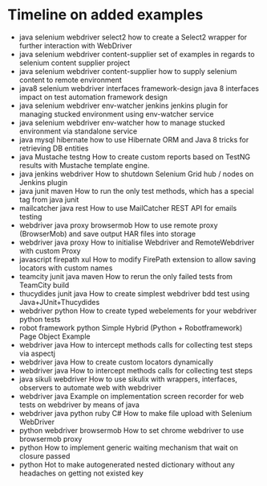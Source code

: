 Timeline on added examples
======================

<ul>
            <li> <label>java</label> <label>selenium</label> <label>webdriver</label> <label>select2</label> <a>how to create a Select2 wrapper for further interaction with WebDriver</a> </li>
            <li> <label>java</label> <label>selenium</label> <label>webdriver</label> <label>content-supplier</label> <a>set of examples in regards to selenium content supplier project</a> </li>
            <li> <label>java</label> <label>selenium</label> <label>webdriver</label> <label>content-supplier</label> <a>how to supply selenium content to remote environment</a> </li>
            <li> <label>java8</label> <label>selenium</label> <label>webdriver</label> <label>interfaces</label> <label>framework-design</label> <a>java 8 interfaces impact on test automation framework design</a> </li>
            <li> <label>java</label> <label>selenium</label> <label>webdriver</label> <label>env-watcher</label> <label>jenkins</label> <a>jenkins plugin for managing stucked environment using env-watcher service</a> </li>
            <li> <label>java</label> <label>selenium</label> <label>webdriver</label> <label>env-watcher</label> <a>how to manage stucked environment via standalone service</a> </li>
            <li> <label>java</label> <label>mysql</label> <label>hibernate</label> <a>how to use Hibernate ORM and Java 8 tricks for retrieving DB entities</a> </li>
            <li> <label>java</label> <label>Mustache</label> <label>testng</label> <a>How to create custom reports based on TestNG results with Mustache template engine.</a> </li>
            <li> <label>java</label> <label>jenkins</label> <label>webdriver</label> <a>How to shutdown Selenium Grid hub / nodes on Jenkins plugin</a> </li>
            <li> <label>java</label> <label>junit</label> <label>maven</label> <a>How to run the only test methods, which has a special tag from java junit</a> </li>
            <li> <label>mailcatcher</label> <label>java</label> <label>rest</label> <a>How to use MailCatcher REST API for emails testing</a> </li>
            <li> <label>webdriver</label> <label>java</label> <label>proxy</label>  <label>browsermob</label> <a>How to use remote proxy (BrowserMob) and save output HAR files into storage</a> </li>
            <li> <label>webdriver</label> <label>java</label> <label>proxy</label> <a>How to initialise Webdriver and RemoteWebdriver with custom Proxy</a></li>
            <li> <label>javascript</label> <label>firepath</label> <label>xul</label> <a>How to modify FirePath extension to allow saving locators with custom names</a></li>
            <li> <label>teamcity</label> <label>junit</label> <label>java</label> <label>maven</label> <a>How to rerun the only failed tests from TeamCity build</a></li>
            <li> <label>thucydides</label> <label>junit</label> <label>java</label> <a>How to create simplest webdriver bdd test using Java+JUnit+Thucydides</a> </li>
            <li> <label>webdriver</label> <label>python</label> <a>How to create typed webelements for your webdriver python tests</a> </li>
            <li> <label>robot framework</label> <label>python</label> <a>Simple Hybrid (Python + Robotframework) Page Object Example</a> </li>
            <li> <label>webdriver</label> <label>java</label> <a>How to intercept methods calls for collecting test steps via aspectj</a> </li>
            <li> <label>webdriver</label> <label>java</label> <a>How to create custom locators dynamically</a> </li>
            <li> <label>webdriver</label> <label>java</label> <a>How to intercept methods calls for collecting test steps</a> </li>
            <li> <label>java</label> <label>sikuli</label> <label>webdriver</label> <a>How to use sikulix with wrappers, interfaces, observers to automate web with webdriver </a> </li>
            <li> <label>webdriver</label> <label>java</label> <a>Example on implementation screen recorder for web tests on webdriver by means of java</a> </li>
            <li> <label>webdriver</label> <label>java</label> <label>python</label> <label>ruby</label> <label>C#</label> <a> How to make file upload with Selenium WebDriver</a> </li>
            <li> <label>python</label> <label>webdriver</label> <label>browsermob</label> <a> How to set chrome webdriver to use browsermob proxy</a> </li>
            <li> <label>python</label> <a> How to implement generic waiting mechanism that wait on closure passed</a> </li>
            <li> <label>python</label> <a> Hot to make autogenerated nested dictionary without any headaches on getting not existed key</a> </li>
          </ul>
